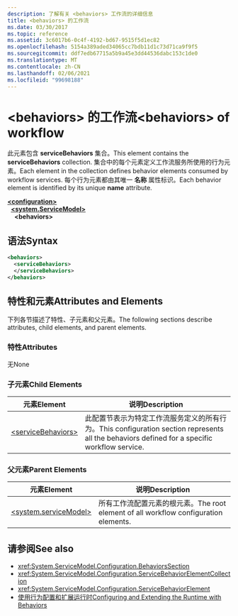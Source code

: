 ```yaml
---
description: 了解有关 <behaviors> 工作流的详细信息
title: <behaviors> 的工作流
ms.date: 03/30/2017
ms.topic: reference
ms.assetid: 3c6017b6-0c4f-4192-bd67-9515f5d1ec82
ms.openlocfilehash: 5154a389aded34065cc7bdb11d1c73d71ca9f9f5
ms.sourcegitcommit: ddf7edb67715a5b9a45e3dd44536dabc153c1de0
ms.translationtype: MT
ms.contentlocale: zh-CN
ms.lasthandoff: 02/06/2021
ms.locfileid: "99698188"
---
```

# <a name="behaviors-of-workflow"></a><span data-ttu-id="da4ea-103">\<behaviors> 的工作流</span><span class="sxs-lookup"><span data-stu-id="da4ea-103">\<behaviors> of workflow</span></span>

<span data-ttu-id="da4ea-104">此元素包含 **serviceBehaviors** 集合。</span><span class="sxs-lookup"><span data-stu-id="da4ea-104">This element contains the **serviceBehaviors** collection.</span></span>  <span data-ttu-id="da4ea-105">集合中的每个元素定义工作流服务所使用的行为元素。</span><span class="sxs-lookup"><span data-stu-id="da4ea-105">Each element in the collection defines behavior elements consumed by workflow services.</span></span> <span data-ttu-id="da4ea-106">每个行为元素都由其唯一 **名称** 属性标识。</span><span class="sxs-lookup"><span data-stu-id="da4ea-106">Each behavior element is identified by its unique **name** attribute.</span></span>  
  
[**\<configuration>**](../configuration-element.md)\
&nbsp;&nbsp;[**\<system.ServiceModel>**](system-servicemodel-of-workflow.md)\
&nbsp;&nbsp;&nbsp;&nbsp;**\<behaviors>**  
  
## <a name="syntax"></a><span data-ttu-id="da4ea-107">语法</span><span class="sxs-lookup"><span data-stu-id="da4ea-107">Syntax</span></span>  
  
```xml  
<behaviors>  
  <serviceBehaviors>  
  </serviceBehaviors>  
</behaviors>  
```  
  
## <a name="attributes-and-elements"></a><span data-ttu-id="da4ea-108">特性和元素</span><span class="sxs-lookup"><span data-stu-id="da4ea-108">Attributes and Elements</span></span>  

 <span data-ttu-id="da4ea-109">下列各节描述了特性、子元素和父元素。</span><span class="sxs-lookup"><span data-stu-id="da4ea-109">The following sections describe attributes, child elements, and parent elements.</span></span>  
  
### <a name="attributes"></a><span data-ttu-id="da4ea-110">特性</span><span class="sxs-lookup"><span data-stu-id="da4ea-110">Attributes</span></span>  

 <span data-ttu-id="da4ea-111">无</span><span class="sxs-lookup"><span data-stu-id="da4ea-111">None</span></span>  
  
### <a name="child-elements"></a><span data-ttu-id="da4ea-112">子元素</span><span class="sxs-lookup"><span data-stu-id="da4ea-112">Child Elements</span></span>  
  
|<span data-ttu-id="da4ea-113">元素</span><span class="sxs-lookup"><span data-stu-id="da4ea-113">Element</span></span>|<span data-ttu-id="da4ea-114">说明</span><span class="sxs-lookup"><span data-stu-id="da4ea-114">Description</span></span>|  
|-------------|-----------------|  
|[\<serviceBehaviors>](servicebehaviors-of-workflow.md)|<span data-ttu-id="da4ea-115">此配置节表示为特定工作流服务定义的所有行为。</span><span class="sxs-lookup"><span data-stu-id="da4ea-115">This configuration section represents all the behaviors defined for a specific workflow service.</span></span>|  
  
### <a name="parent-elements"></a><span data-ttu-id="da4ea-116">父元素</span><span class="sxs-lookup"><span data-stu-id="da4ea-116">Parent Elements</span></span>  
  
|<span data-ttu-id="da4ea-117">元素</span><span class="sxs-lookup"><span data-stu-id="da4ea-117">Element</span></span>|<span data-ttu-id="da4ea-118">说明</span><span class="sxs-lookup"><span data-stu-id="da4ea-118">Description</span></span>|  
|-------------|-----------------|  
|[\<system.serviceModel>](../wcf/system-servicemodel.md)|<span data-ttu-id="da4ea-119">所有工作流配置元素的根元素。</span><span class="sxs-lookup"><span data-stu-id="da4ea-119">The root element of all workflow configuration elements.</span></span>|  
  
## <a name="see-also"></a><span data-ttu-id="da4ea-120">请参阅</span><span class="sxs-lookup"><span data-stu-id="da4ea-120">See also</span></span>

- <xref:System.ServiceModel.Configuration.BehaviorsSection>
- <xref:System.ServiceModel.Configuration.ServiceBehaviorElementCollection>
- <xref:System.ServiceModel.Configuration.ServiceBehaviorElement>
- [<span data-ttu-id="da4ea-121">使用行为配置和扩展运行时</span><span class="sxs-lookup"><span data-stu-id="da4ea-121">Configuring and Extending the Runtime with Behaviors</span></span>](../../../wcf/extending/configuring-and-extending-the-runtime-with-behaviors.md)
